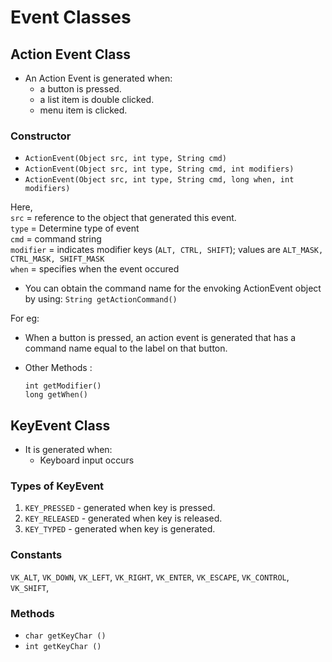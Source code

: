 # Event Classes
## Action Event Class

- An Action Event is generated when:
  - a button is pressed.
  - a list item is double clicked.
  - menu item is clicked.
  
### Constructor

- ```ActionEvent(Object src, int type, String cmd)```
- ```ActionEvent(Object src, int type, String cmd, int modifiers)```
- ```ActionEvent(Object src, int type, String cmd, long when, int modifiers)```

Here,   
```src```  = reference to the object that generated this event.  
```type``` = Determine type of event  
```cmd``` = command string  
```modifier``` = indicates modifier keys (```ALT, CTRL, SHIFT```); values are ```ALT_MASK, CTRL_MASK, SHIFT_MASK```  
```when``` = specifies when the event occured

  - You can obtain the command name for the envoking ActionEvent object by using:
        ```String getActionCommand()```

For eg:  
- When a button is pressed, an action event is generated that has a command name equal to the label on that button.
- Other Methods :

    ```int getModifier()```  
    ```long getWhen()```

## KeyEvent Class
- It is generated when:
    - Keyboard input occurs

### Types of KeyEvent
1. ```KEY_PRESSED``` - generated when key is pressed.
2. ```KEY_RELEASED``` - generated when key is released.
3. ```KEY_TYPED``` - generated when key is generated.

### Constants

```VK_ALT```,
```VK_DOWN```,
```VK_LEFT```,
```VK_RIGHT```,
```VK_ENTER```,
```VK_ESCAPE```,
```VK_CONTROL```,
```VK_SHIFT```,

### Methods

- ```char getKeyChar ()```
- ```int getKeyChar ()```